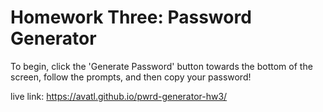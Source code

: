 # Homework Three: Password Generator

To begin, click the 'Generate Password' button towards the bottom of the screen, follow the prompts, and then copy your password!

live link: https://avatl.github.io/pwrd-generator-hw3/
